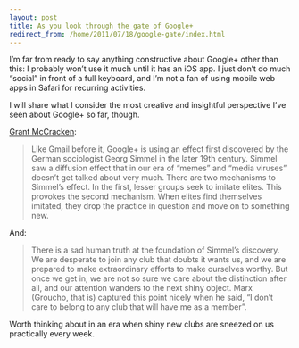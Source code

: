 ```yaml
---
layout: post
title: As you look through the gate of Google+
redirect_from: /home/2011/07/18/google-gate/index.html
---
```

<p>I’m far from ready to say anything constructive about Google+ other than this: I probably won’t use it much until it has an iOS app. I just don’t do much “social” in front of a full keyboard, and I’m not a fan of using mobile web apps in Safari for recurring activities.</p>
<p>I will share what I consider the most creative and insightful perspective I’ve seen about Google+ so far, though.</p>
<p><a href="http://blogs.hbr.org/cs/2011/07/a_couple_of_people_sent.html">Grant McCracken</a>:</p>
<blockquote>
<p>Like Gmail before it, Google+ is using an effect first discovered by the German sociologist Georg Simmel in the later 19th century. Simmel saw a diffusion effect that in our era of “memes” and “media viruses” doesn’t get talked about very much. There are two mechanisms to Simmel’s effect. In the first, lesser groups seek to imitate elites. This provokes the second mechanism. When elites find themselves imitated, they drop the practice in question and move on to something new.</p>
</blockquote>
<p>And:</p>
<blockquote>
<p>There is a sad human truth at the foundation of Simmel’s discovery. We are desperate to join any club that doubts it wants us, and we are prepared to make extraordinary efforts to make ourselves worthy. But once we get in, we are not so sure we care about the distinction after all, and our attention wanders to the next shiny object. Marx (Groucho, that is) captured this point nicely when he said, “I don’t care to belong to any club that will have me as a member”.</p>
</blockquote>
<p>Worth thinking about in an era when shiny new clubs are sneezed on us practically every week.</p>

